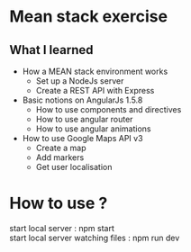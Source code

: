 # Mean stack exercise

## What I learned

- How a MEAN stack environment works
  - Set up a NodeJs server
  - Create a REST API with Express
- Basic notions on AngularJs 1.5.8
  - How to use components and directives
  - How to use angular router
  - How to use angular animations
- How to use Google Maps API v3
  - Create a map
  - Add markers
  - Get user localisation

# How to use ?

start local server : npm start  
start local server watching files : npm run dev
